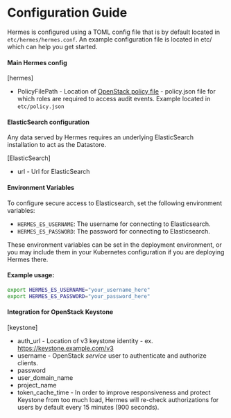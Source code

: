 # Configuration Guide

Hermes is configured using a TOML config file that is by default located in `etc/hermes/hermes.conf`.
An example configuration file is located in etc/ which can help you get started.

#### Main Hermes config

\[hermes\]
* PolicyFilePath - Location of [OpenStack policy file](https://docs.OpenStack.org/security-guide/identity/policies.html) - policy.json file for which roles are required to access audit events. 
Example located in `etc/policy.json`

#### ElasticSearch configuration
Any data served by Hermes requires an underlying ElasticSearch installation to act as the Datastore.

\[ElasticSearch\]
* url - Url for ElasticSearch


#### Environment Variables

To configure secure access to Elasticsearch, set the following environment variables:

- `HERMES_ES_USERNAME`: The username for connecting to Elasticsearch.
- `HERMES_ES_PASSWORD`: The password for connecting to Elasticsearch.

These environment variables can be set in the deployment environment, or you may include them in your Kubernetes configuration if you are deploying Hermes there.

#### Example usage:

```bash
export HERMES_ES_USERNAME="your_username_here"
export HERMES_ES_PASSWORD="your_password_here"
```


#### Integration for OpenStack Keystone
\[keystone\] 
* auth_url - Location of v3 keystone identity - ex. https://keystone.example.com/v3
* username - OpenStack *service* user to authenticate and authorize clients.
* password 
* user_domain_name 
* project_name
* token_cache_time - In order to improve responsiveness and protect Keystone from too much load, Hermes will
re-check authorizations for users by default every 15 minutes (900 seconds).

